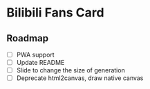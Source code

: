 # Bilibili Fans Card

## Roadmap

- [ ] PWA support
- [ ] Update README
- [ ] Slide to change the size of generation
- [ ] Deprecate html2canvas, draw native canvas
